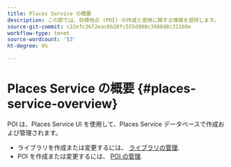 ```yaml
---
title: Places Service の概要
description: この節では、目標地点 (POI) の作成と使用に関する情報を提供します。
source-git-commit: c22efc36f2eac6b20fc555d998c3988d8c31169e
workflow-type: tm+mt
source-wordcount: '53'
ht-degree: 0%

---
```



# Places Service の概要 {#places-service-overview}

POI は、Places Service UI を使用して、Places Service データベースで作成および管理されます。

* ライブラリを作成または変更するには、 [ライブラリの管理](/help/poi-mgmt-ui/manage-libraries-in-the-places-ui.md).
* POI を作成または変更するには、 [POI の管理](/help/poi-mgmt-ui/managing-pois-in-the-places-ui.md).
